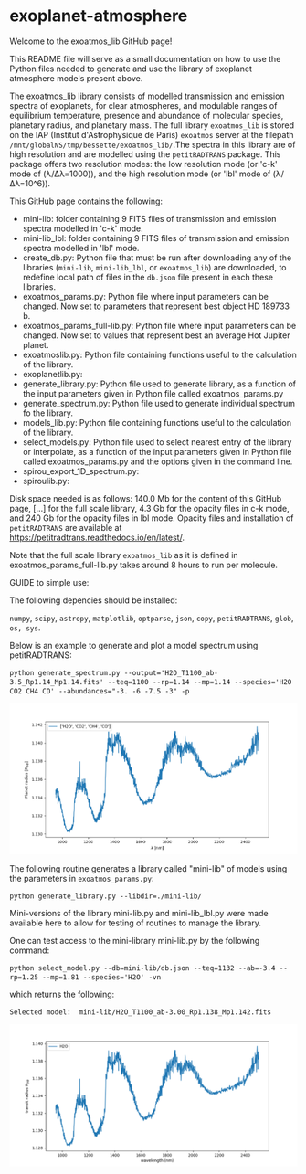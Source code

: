 # exoplanet-atmosphere

Welcome to the exoatmos_lib GitHub page! 

This README file will serve as a small documentation on how to use the Python files needed to generate and use the library  of exoplanet atmosphere models present above. 

The exoatmos_lib library consists of modelled transmission and emission spectra of exoplanets, for clear atmospheres, and modulable ranges of equilibrium temperature, presence and abundance of molecular species, planetary radius, and planetary mass. The full library `exoatmos_lib` is stored on the IAP (Institut d'Astrophysique de Paris) `exoatmos` server at the filepath `/mnt/globalNS/tmp/bessette/exoatmos_lib/`.The spectra in this library are of high resolution and are modelled using the `petitRADTRANS` package. This package offers two resolution modes: the low resolution mode (or 'c-k' mode of (λ/Δλ=1000)), and the high resolution mode (or 'lbl' mode of (λ/Δλ=10^6)). 

This GitHub page contains the following: 

- mini-lib: folder containing 9 FITS files of transmission and emission spectra modelled in 'c-k' mode.
- mini-lib_lbl: folder containing 9 FITS files of transmission and emission spectra modelled in 'lbl' mode.
- create_db.py: Python file that must be run after downloading any of the libraries (`mini-lib`, `mini-lib_lbl`, or `exoatmos_lib`) are downloaded, to redefine local path of files in the `db.json` file present in each these libraries. 
- exoatmos_params.py: Python file where input parameters can be changed. Now set to parameters that represent best object HD 189733 b. 
- exoatmos_params_full-lib.py: Python file where input parameters can be changed. Now set to values that represent best an average Hot Jupiter planet. 
- exoatmoslib.py: Python file containing functions useful to the calculation of the library. 
- exoplanetlib.py: 
- generate_library.py: Python file used to generate library, as a function of the input parameters given in Python file called exoatmos_params.py
- generate_spectrum.py: Python file used to generate individual spectrum fo the library. 
- models_lib.py: Python file containing functions useful to the calculation of the library. 
- select_models.py: Python file used to select nearest entry of the library or interpolate, as a function of the input parameters given in Python file called exoatmos_params.py and the options given in the command line. 
- spirou_export_1D_spectrum.py: 
- spiroulib.py: 

Disk space needed is as follows: 140.0 Mb for the content of this GitHub page, [...] for the full scale library, 4.3 Gb for the opacity files in c-k mode, and 240 Gb for the opacity files in lbl mode. Opacity files and installation of `petitRADTRANS` are available at https://petitradtrans.readthedocs.io/en/latest/. 

Note that the full scale library `exoatmos_lib` as it is defined in exoatmos_params_full-lib.py takes around 8 hours to run per molecule. 


GUIDE to simple use:

The following depencies should be installed:

`numpy`, `scipy`, `astropy`, `matplotlib`, `optparse`, `json`, `copy`, `petitRADTRANS`, `glob`, `os, sys`.

Below is an example to generate and plot a model spectrum using petitRADTRANS:

```
python generate_spectrum.py --output='H2O_T1100_ab-3.5_Rp1.14_Mp1.14.fits' --teq=1100 --rp=1.14 --mp=1.14 --species='H2O CO2 CH4 CO' --abundances="-3. -6 -7.5 -3" -p
```
![Alt text](Figures/generate_spectrum_example.png?raw=true "Title")

The following routine generates a library called "mini-lib" of models using the parameters in `exoatmos_params.py`:

```
python generate_library.py --libdir=./mini-lib/
```

Mini-versions of the library mini-lib.py and mini-lib_lbl.py were made available here to allow for testing of routines to manage the library. 

One can test access to the mini-library mini-lib.py by the following command:

```
python select_model.py --db=mini-lib/db.json --teq=1132 --ab=-3.4 --rp=1.25 --mp=1.81 --species='H2O' -vn
```

which returns the following:

```
Selected model:  mini-lib/H2O_T1100_ab-3.00_Rp1.138_Mp1.142.fits
```

![Alt text](Figures/select_model_H2O.png?raw=true "Title")
